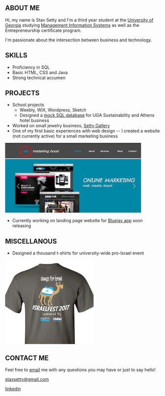 ## ABOUT ME

Hi, my name is Stav Setty and I'm a third year student at the [University of Georgia](http://www.uga.edu) studying [Management Information Systems](http://www.terry.uga.edu/undergraduate/majors/management-information-systems) as well as the Entrepreneurship certificate program. 

I'm passionate about the intersection between business and technology. 

## SKILLS 
- Proficiency in SQL 
- Basic HTML, CSS and Java 
- Strong technical accumen 

## PROJECTS
- School projects 
  - Weebly, WIX, Wordpress, Sketch   
  - Designed a [mock SQL database](http://share.pho.to/Ah2fd) for UGA Sustainability and Athens hotel business 
- Worked on small jewelry business, [Setty Gallery](http://www.settygallery.com)
- One of my first basic experiences with web design -- I created a website (not currently active) for a small marketing business 


![Image](markboost.jpg)
- Currently working on landing page webstte for [Bluejay app](http://bluejay-app.com/#) soon releasing 

## MISCELLANOUS  

- Designed a thousand t-shirts for university-wide pro-Israel event 

![Image](tshirt.jpg)

## CONTACT ME
Feel free to [email](mailto:stavsetty@gmail.com) me with any questions you may have or just to say hello! 

[stavsetty@gmail.com](mailto:stavsetty@gmail.com)

[linkedin](https://www.linkedin.com/in/stavsetty/) 



